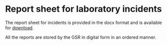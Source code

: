 # Report sheet for laboratory incidents

The report sheet for incidents is provided in the docx format and is available for [download](https://docs.google.com/document/d/1jnI1WtOs4xBdXFNEpaOxs7qaZNBDJm-3/edit?usp=sharing&ouid=112700727126094788153&rtpof=true&sd=true).

All the reports are stored by the GSR in digital form in an ordered manner.
